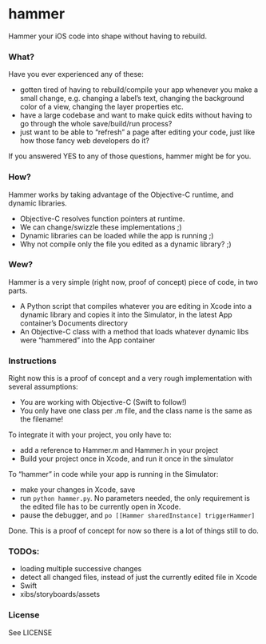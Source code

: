 # hammer
Hammer your iOS code into shape without having to rebuild.

### What?
Have you ever experienced any of these:
- gotten tired of having to rebuild/compile your app whenever you make a small change, e.g. changing a label’s text, changing the background color of a view, changing the layer properties etc.
- have a large codebase and want to make quick edits without having to go through the whole save/build/run process?
- just want to be able to “refresh” a page after editing your code, just like how those fancy web developers do it?

If you answered YES to any of those questions, hammer might be for you.

### How?
Hammer works by taking advantage of the Objective-C runtime, and dynamic libraries.
- Objective-C resolves function pointers at runtime.
- We can change/swizzle these implementations ;)
- Dynamic libraries can be loaded while the app is running ;)
- Why not compile only the file you edited as a dynamic library? ;)

### Wew?
Hammer is a very simple (right now, proof of concept) piece of code, in two parts.
- A Python script that compiles whatever you are editing in Xcode into a dynamic library and copies it into the Simulator, in the latest App container’s Documents directory
- An Objective-C class with a method that loads whatever dynamic libs were “hammered” into the App container

### Instructions
Right now this is a proof of concept and a very rough implementation with several assumptions:
- You are working with Objective-C (Swift to follow!)
- You only have one class per .m file, and the class name is the same as the filename!

To integrate it with your project, you only have to:
- add a reference to Hammer.m and Hammer.h in your project
- Build your project once in Xcode, and run it once in the simulator

To “hammer” in code while your app is running in the Simulator:
- make your changes in Xcode, save
- run `python hammer.py`. No parameters needed, the only requirement is the edited file has to be currently open in Xcode.
- pause the debugger, and `po [[Hammer sharedInstance] triggerHammer]`

Done. This is a proof of concept for now so there is a lot of things still to do.

### TODOs:
- loading multiple successive changes
- detect all changed files, instead of just the currently edited file in Xcode
- Swift
- xibs/storyboards/assets

### License
See LICENSE